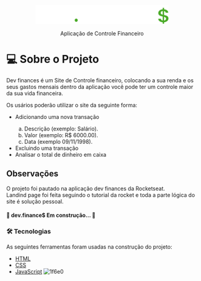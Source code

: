 <div align="center">
  <img src="./assets/img/logo.svg" width="350" title="hover text">
  <p>Aplicação de Controle Financeiro</p>
</div>
  <h1>💻 Sobre o Projeto</h1>
  <p>Dev finances é um Site de Controle financeiro, colocando a sua renda e os seus gastos mensais dentro da aplicação        você pode ter um controle maior da sua vida financeira.</p>
  <p>Os usários poderão utilizar o site da seguinte forma:</p>
  <ul>
    <li>Adicionando uma nova transação</li>
      <ol type="a">
        <li>Descrição (exemplo: Salário).</li>
        <li>Valor (exemplo: R$ 6000.00).</li>
        <li>Data (exemplo 09/11/1998).</li>
      </ol>
  <li>Excluindo uma transação</li>
  <li>Analisar o total de dinheiro em caixa</li>
  </ul>
<h2>Observações</h2>
O projeto foi pautado na aplicação dev finances da Rocketseat.
<br>
Landind page foi feita seguindo o tutorial da rocket e toda a parte lógica do site é solução pessoal.
<br>

<h4> 
	🚧  dev.finance$ Em construção...  🚧
</h4>

### 🛠 Tecnologias

As seguintes ferramentas foram usadas na construção do projeto:

- [HTML](https://developer.mozilla.org/pt-BR/docs/Web/HTML)
- [CSS](https://developer.mozilla.org/pt-BR/docs/Web/CSS)
- [JavaScript](https://developer.mozilla.org/pt-BR/docs/Web/JavaScript)
![1f6e0](https://user-images.githubusercontent.com/75862737/147276136-7ef016ac-fdb8-4529-8fed-aa99c5b9418a.png)
